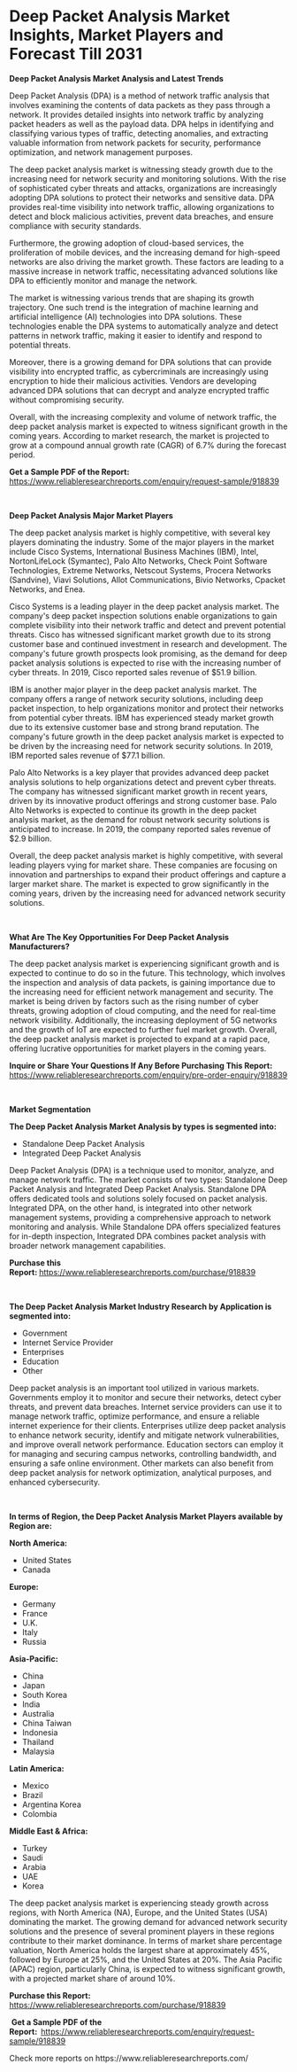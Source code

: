 <p><h1>Deep Packet Analysis Market Insights, Market Players and Forecast Till 2031</h1></p><p><strong>Deep Packet Analysis Market Analysis and Latest Trends</strong></p>
<p><p>Deep Packet Analysis (DPA) is a method of network traffic analysis that involves examining the contents of data packets as they pass through a network. It provides detailed insights into network traffic by analyzing packet headers as well as the payload data. DPA helps in identifying and classifying various types of traffic, detecting anomalies, and extracting valuable information from network packets for security, performance optimization, and network management purposes.</p><p>The deep packet analysis market is witnessing steady growth due to the increasing need for network security and monitoring solutions. With the rise of sophisticated cyber threats and attacks, organizations are increasingly adopting DPA solutions to protect their networks and sensitive data. DPA provides real-time visibility into network traffic, allowing organizations to detect and block malicious activities, prevent data breaches, and ensure compliance with security standards.</p><p>Furthermore, the growing adoption of cloud-based services, the proliferation of mobile devices, and the increasing demand for high-speed networks are also driving the market growth. These factors are leading to a massive increase in network traffic, necessitating advanced solutions like DPA to efficiently monitor and manage the network.</p><p>The market is witnessing various trends that are shaping its growth trajectory. One such trend is the integration of machine learning and artificial intelligence (AI) technologies into DPA solutions. These technologies enable the DPA systems to automatically analyze and detect patterns in network traffic, making it easier to identify and respond to potential threats.</p><p>Moreover, there is a growing demand for DPA solutions that can provide visibility into encrypted traffic, as cybercriminals are increasingly using encryption to hide their malicious activities. Vendors are developing advanced DPA solutions that can decrypt and analyze encrypted traffic without compromising security.</p><p>Overall, with the increasing complexity and volume of network traffic, the deep packet analysis market is expected to witness significant growth in the coming years. According to market research, the market is projected to grow at a compound annual growth rate (CAGR) of 6.7% during the forecast period.</p></p>
<p><strong>Get a Sample PDF of the Report:&nbsp;</strong> <a href="https://www.reliableresearchreports.com/enquiry/request-sample/918839">https://www.reliableresearchreports.com/enquiry/request-sample/918839</a></p>
<p>&nbsp;</p>
<p><strong>Deep Packet Analysis Major Market Players</strong></p>
<p><p>The deep packet analysis market is highly competitive, with several key players dominating the industry. Some of the major players in the market include Cisco Systems, International Business Machines (IBM), Intel, NortonLifeLock (Symantec), Palo Alto Networks, Check Point Software Technologies, Extreme Networks, Netscout Systems, Procera Networks (Sandvine), Viavi Solutions, Allot Communications, Bivio Networks, Cpacket Networks, and Enea.</p><p>Cisco Systems is a leading player in the deep packet analysis market. The company's deep packet inspection solutions enable organizations to gain complete visibility into their network traffic and detect and prevent potential threats. Cisco has witnessed significant market growth due to its strong customer base and continued investment in research and development. The company's future growth prospects look promising, as the demand for deep packet analysis solutions is expected to rise with the increasing number of cyber threats. In 2019, Cisco reported sales revenue of $51.9 billion.</p><p>IBM is another major player in the deep packet analysis market. The company offers a range of network security solutions, including deep packet inspection, to help organizations monitor and protect their networks from potential cyber threats. IBM has experienced steady market growth due to its extensive customer base and strong brand reputation. The company's future growth in the deep packet analysis market is expected to be driven by the increasing need for network security solutions. In 2019, IBM reported sales revenue of $77.1 billion.</p><p>Palo Alto Networks is a key player that provides advanced deep packet analysis solutions to help organizations detect and prevent cyber threats. The company has witnessed significant market growth in recent years, driven by its innovative product offerings and strong customer base. Palo Alto Networks is expected to continue its growth in the deep packet analysis market, as the demand for robust network security solutions is anticipated to increase. In 2019, the company reported sales revenue of $2.9 billion.</p><p>Overall, the deep packet analysis market is highly competitive, with several leading players vying for market share. These companies are focusing on innovation and partnerships to expand their product offerings and capture a larger market share. The market is expected to grow significantly in the coming years, driven by the increasing need for advanced network security solutions.</p></p>
<p>&nbsp;</p>
<p><strong>What Are The Key Opportunities For Deep Packet Analysis Manufacturers?</strong></p>
<p><p>The deep packet analysis market is experiencing significant growth and is expected to continue to do so in the future. This technology, which involves the inspection and analysis of data packets, is gaining importance due to the increasing need for efficient network management and security. The market is being driven by factors such as the rising number of cyber threats, growing adoption of cloud computing, and the need for real-time network visibility. Additionally, the increasing deployment of 5G networks and the growth of IoT are expected to further fuel market growth. Overall, the deep packet analysis market is projected to expand at a rapid pace, offering lucrative opportunities for market players in the coming years.</p></p>
<p><strong>Inquire or Share Your Questions If Any Before Purchasing This Report:</strong> <a href="https://www.reliableresearchreports.com/enquiry/pre-order-enquiry/918839">https://www.reliableresearchreports.com/enquiry/pre-order-enquiry/918839</a></p>
<p>&nbsp;</p>
<p><strong>Market Segmentation</strong></p>
<p><strong>The Deep Packet Analysis Market Analysis by types is segmented into:</strong></p>
<p><ul><li>Standalone Deep Packet Analysis</li><li>Integrated Deep Packet Analysis</li></ul></p>
<p><p>Deep Packet Analysis (DPA) is a technique used to monitor, analyze, and manage network traffic. The market consists of two types: Standalone Deep Packet Analysis and Integrated Deep Packet Analysis. Standalone DPA offers dedicated tools and solutions solely focused on packet analysis. Integrated DPA, on the other hand, is integrated into other network management systems, providing a comprehensive approach to network monitoring and analysis. While Standalone DPA offers specialized features for in-depth inspection, Integrated DPA combines packet analysis with broader network management capabilities.</p></p>
<p><strong>Purchase this Report:&nbsp;</strong><a href="https://www.reliableresearchreports.com/purchase/918839">https://www.reliableresearchreports.com/purchase/918839</a></p>
<p>&nbsp;</p>
<p><strong>The Deep Packet Analysis Market Industry Research by Application is segmented into:</strong></p>
<p><ul><li>Government</li><li>Internet Service Provider</li><li>Enterprises</li><li>Education</li><li>Other</li></ul></p>
<p><p>Deep packet analysis is an important tool utilized in various markets. Governments employ it to monitor and secure their networks, detect cyber threats, and prevent data breaches. Internet service providers can use it to manage network traffic, optimize performance, and ensure a reliable internet experience for their clients. Enterprises utilize deep packet analysis to enhance network security, identify and mitigate network vulnerabilities, and improve overall network performance. Education sectors can employ it for managing and securing campus networks, controlling bandwidth, and ensuring a safe online environment. Other markets can also benefit from deep packet analysis for network optimization, analytical purposes, and enhanced cybersecurity.</p></p>
<p>&nbsp;</p>
<p><strong>In terms of Region, the Deep Packet Analysis Market Players available by Region are:</strong></p>
<p>
    <p> <strong> North America: </strong>
        <ul>
            <li>United States</li>
            <li>Canada</li>
        </ul>
        </p> 
    <p> <strong> Europe: </strong>
        <ul>
            <li>Germany</li>
            <li>France</li>
            <li>U.K.</li>
            <li>Italy</li>
            <li>Russia</li>
        </ul>
        </p> 
    <p> <strong> Asia-Pacific: </strong>
        <ul>
            <li>China</li>
            <li>Japan</li>
            <li>South Korea</li>
            <li>India</li>
            <li>Australia</li>
            <li>China Taiwan</li>
            <li>Indonesia</li>
            <li>Thailand</li>
            <li>Malaysia</li>
        </ul>
        </p> 
    <p> <strong> Latin America: </strong>
        <ul>
            <li>Mexico</li>
            <li>Brazil</li>
            <li>Argentina Korea</li>
            <li>Colombia</li>
        </ul>
        </p> 
    <p> <strong> Middle East & Africa: </strong>
        <ul>
            <li>Turkey</li>
            <li>Saudi</li>
            <li>Arabia</li>
            <li>UAE</li>
            <li>Korea</li>
        </ul>
    </p>
    </p>
<p><p>The deep packet analysis market is experiencing steady growth across regions, with North America (NA), Europe, and the United States (USA) dominating the market. The growing demand for advanced network security solutions and the presence of several prominent players in these regions contribute to their market dominance. In terms of market share percentage valuation, North America holds the largest share at approximately 45%, followed by Europe at 25%, and the United States at 20%. The Asia Pacific (APAC) region, particularly China, is expected to witness significant growth, with a projected market share of around 10%.</p></p>
<p><strong>Purchase this Report: </strong><a href="https://www.reliableresearchreports.com/purchase/918839">https://www.reliableresearchreports.com/purchase/918839</a></p>
<p>&nbsp;<strong>Get a Sample PDF of the Report:&nbsp;&nbsp;</strong><a href="https://www.reliableresearchreports.com/enquiry/request-sample/918839">https://www.reliableresearchreports.com/enquiry/request-sample/918839</a></p>
<p><strong></strong></p>
<p>Check more reports on https://www.reliableresearchreports.com/</p>